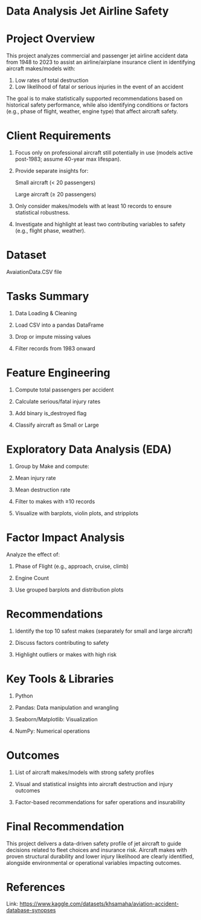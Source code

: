 # Data Analysis Jet Airline Safety

# Project Overview
This project analyzes commercial and passenger jet airline accident data from 1948 to 2023 to assist an airline/airplane insurance client in identifying aircraft makes/models with:
1. Low rates of total destruction
2. Low likelihood of fatal or serious injuries in the event of an accident

The goal is to make statistically supported recommendations based on historical safety performance, while also identifying conditions or factors (e.g., phase of flight, weather, engine type) that affect aircraft safety.

# Client Requirements
1. Focus only on professional aircraft still potentially in use (models active post-1983; assume 40-year max lifespan).

2. Provide separate insights for:

   Small aircraft (< 20 passengers)

   Large aircraft (≥ 20 passengers)

3. Only consider makes/models with at least 10 records to ensure statistical robustness.

4. Investigate and highlight at least two contributing variables to safety (e.g., flight phase, weather).

# Dataset
 
  AvaiationData.CSV file

# Tasks Summary

1. Data Loading & Cleaning

2. Load CSV into a pandas DataFrame

3. Drop or impute missing values

4. Filter records from 1983 onward

# Feature Engineering

1. Compute total passengers per accident

2. Calculate serious/fatal injury rates

3. Add binary is_destroyed flag

4. Classify aircraft as Small or Large

# Exploratory Data Analysis (EDA)

1. Group by Make and compute:

2. Mean injury rate

3. Mean destruction rate

4. Filter to makes with ≥10 records

4. Visualize with barplots, violin plots, and stripplots

# Factor Impact Analysis

Analyze the effect of:

1. Phase of Flight (e.g., approach, cruise, climb)

2. Engine Count

3. Use grouped barplots and distribution plots

# Recommendations

1. Identify the top 10 safest makes (separately for small and large aircraft)

2. Discuss factors contributing to safety

3. Highlight outliers or makes with high risk

# Key Tools & Libraries

1. Python

2. Pandas: Data manipulation and wrangling

3. Seaborn/Matplotlib: Visualization

3. NumPy: Numerical operations

# Outcomes

1. List of aircraft makes/models with strong safety profiles

2. Visual and statistical insights into aircraft destruction and injury outcomes

3. Factor-based recommendations for safer operations and insurability

# Final Recommendation

This project delivers a data-driven safety profile of jet aircraft to guide decisions related to fleet choices and insurance risk. Aircraft makes with proven structural durability and lower injury likelihood are clearly identified, alongside environmental or operational variables impacting outcomes.

# References

  Link: https://www.kaggle.com/datasets/khsamaha/aviation-accident-database-synopses